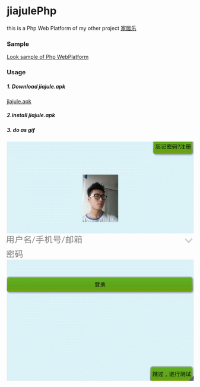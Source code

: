 # jiajulePhp


this is a Php Web Platform of my other project  [家居乐](https://github.com/samwangzhibo/jiajuleAndroid)



### Sample


[Look sample of Php WebPlatform](http://anniezhang.esy.es/php_login/PhpApiIndex.html)



### Usage

##### 1. Download jiajule.apk

[jiajule.apk](http://samwangzhibo.github.io/blogindex/jiajule/%E5%AE%B6%E5%B1%85%E4%B9%90.apk)

##### 2.install jiajule.apk


##### 3. do as gif
![sreenshot](https://github.com/samwangzhibo/jiajuleAndroid/blob/master/jiajule.gif)
